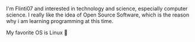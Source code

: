 I'm Flinti07 and interested in technology and science, especially computer science. I really like the idea of Open Source Software, which is the reason why i am learning programming at this time. 

My favorite OS is Linux 🐧
